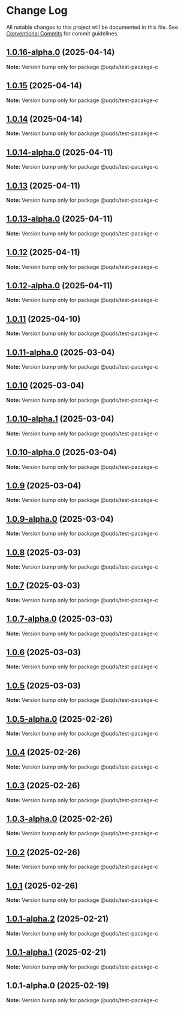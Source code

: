 # Change Log

All notable changes to this project will be documented in this file.
See [Conventional Commits](https://conventionalcommits.org) for commit guidelines.

## [1.0.16-alpha.0](https://github.com/uq-its-ss/design-system-test/compare/@uqds/test-pacakge-c@1.0.15...@uqds/test-pacakge-c@1.0.16-alpha.0) (2025-04-14)

**Note:** Version bump only for package @uqds/test-pacakge-c





## [1.0.15](https://github.com/uq-its-ss/design-system-test/compare/@uqds/test-pacakge-c@1.0.14-alpha.0...@uqds/test-pacakge-c@1.0.15) (2025-04-14)

**Note:** Version bump only for package @uqds/test-pacakge-c





## [1.0.14](https://github.com/uq-its-ss/design-system-test/compare/@uqds/test-pacakge-c@1.0.14-alpha.0...@uqds/test-pacakge-c@1.0.14) (2025-04-14)

**Note:** Version bump only for package @uqds/test-pacakge-c





## [1.0.14-alpha.0](https://github.com/uq-its-ss/design-system-test/compare/@uqds/test-pacakge-c@1.0.13...@uqds/test-pacakge-c@1.0.14-alpha.0) (2025-04-11)

**Note:** Version bump only for package @uqds/test-pacakge-c





## [1.0.13](https://github.com/uq-its-ss/design-system-test/compare/@uqds/test-pacakge-c@1.0.13-alpha.0...@uqds/test-pacakge-c@1.0.13) (2025-04-11)

**Note:** Version bump only for package @uqds/test-pacakge-c





## [1.0.13-alpha.0](https://github.com/uq-its-ss/design-system-test/compare/@uqds/test-pacakge-c@1.0.12...@uqds/test-pacakge-c@1.0.13-alpha.0) (2025-04-11)

**Note:** Version bump only for package @uqds/test-pacakge-c





## [1.0.12](https://github.com/uq-its-ss/design-system-test/compare/@uqds/test-pacakge-c@1.0.12-alpha.0...@uqds/test-pacakge-c@1.0.12) (2025-04-11)

**Note:** Version bump only for package @uqds/test-pacakge-c





## [1.0.12-alpha.0](https://github.com/uq-its-ss/design-system-test/compare/@uqds/test-pacakge-c@1.0.11...@uqds/test-pacakge-c@1.0.12-alpha.0) (2025-04-11)

**Note:** Version bump only for package @uqds/test-pacakge-c





## [1.0.11](https://github.com/uq-its-ss/design-system-test/compare/@uqds/test-pacakge-c@1.0.11-alpha.0...@uqds/test-pacakge-c@1.0.11) (2025-04-10)

**Note:** Version bump only for package @uqds/test-pacakge-c





## [1.0.11-alpha.0](https://github.com/uq-its-ss/design-system-test/compare/@uqds/test-pacakge-c@1.0.10...@uqds/test-pacakge-c@1.0.11-alpha.0) (2025-03-04)

**Note:** Version bump only for package @uqds/test-pacakge-c





## [1.0.10](https://github.com/uq-its-ss/design-system-test/compare/@uqds/test-pacakge-c@1.0.10-alpha.1...@uqds/test-pacakge-c@1.0.10) (2025-03-04)

**Note:** Version bump only for package @uqds/test-pacakge-c





## [1.0.10-alpha.1](https://github.com/uq-its-ss/design-system-test/compare/@uqds/test-pacakge-c@1.0.10-alpha.0...@uqds/test-pacakge-c@1.0.10-alpha.1) (2025-03-04)

**Note:** Version bump only for package @uqds/test-pacakge-c





## [1.0.10-alpha.0](https://github.com/uq-its-ss/design-system-test/compare/@uqds/test-pacakge-c@1.0.9...@uqds/test-pacakge-c@1.0.10-alpha.0) (2025-03-04)

**Note:** Version bump only for package @uqds/test-pacakge-c





## [1.0.9](https://github.com/uq-its-ss/design-system-test/compare/@uqds/test-pacakge-c@1.0.9-alpha.0...@uqds/test-pacakge-c@1.0.9) (2025-03-04)

**Note:** Version bump only for package @uqds/test-pacakge-c





## [1.0.9-alpha.0](https://github.com/uq-its-ss/design-system-test/compare/@uqds/test-pacakge-c@1.0.8...@uqds/test-pacakge-c@1.0.9-alpha.0) (2025-03-04)

**Note:** Version bump only for package @uqds/test-pacakge-c





## [1.0.8](https://github.com/uq-its-ss/design-system-test/compare/@uqds/test-pacakge-c@1.0.7-alpha.0...@uqds/test-pacakge-c@1.0.8) (2025-03-03)

**Note:** Version bump only for package @uqds/test-pacakge-c





## [1.0.7](https://github.com/uq-its-ss/design-system-test/compare/@uqds/test-pacakge-c@1.0.7-alpha.0...@uqds/test-pacakge-c@1.0.7) (2025-03-03)

**Note:** Version bump only for package @uqds/test-pacakge-c





## [1.0.7-alpha.0](https://github.com/uq-its-ss/design-system-test/compare/@uqds/test-pacakge-c@1.0.6...@uqds/test-pacakge-c@1.0.7-alpha.0) (2025-03-03)

**Note:** Version bump only for package @uqds/test-pacakge-c





## [1.0.6](https://github.com/uq-its-ss/design-system-test/compare/@uqds/test-pacakge-c@1.0.5-alpha.0...@uqds/test-pacakge-c@1.0.6) (2025-03-03)

**Note:** Version bump only for package @uqds/test-pacakge-c





## [1.0.5](https://github.com/uq-its-ss/design-system-test/compare/@uqds/test-pacakge-c@1.0.5-alpha.0...@uqds/test-pacakge-c@1.0.5) (2025-03-03)

**Note:** Version bump only for package @uqds/test-pacakge-c





## [1.0.5-alpha.0](https://github.com/uq-its-ss/design-system-test/compare/@uqds/test-pacakge-c@1.0.4...@uqds/test-pacakge-c@1.0.5-alpha.0) (2025-02-26)

**Note:** Version bump only for package @uqds/test-pacakge-c





## [1.0.4](https://github.com/uq-its-ss/design-system-test/compare/@uqds/test-pacakge-c@1.0.3-alpha.0...@uqds/test-pacakge-c@1.0.4) (2025-02-26)

**Note:** Version bump only for package @uqds/test-pacakge-c





## [1.0.3](https://github.com/uq-its-ss/design-system-test/compare/@uqds/test-pacakge-c@1.0.3-alpha.0...@uqds/test-pacakge-c@1.0.3) (2025-02-26)

**Note:** Version bump only for package @uqds/test-pacakge-c





## [1.0.3-alpha.0](https://github.com/uq-its-ss/design-system-test/compare/@uqds/test-pacakge-c@1.0.2...@uqds/test-pacakge-c@1.0.3-alpha.0) (2025-02-26)

**Note:** Version bump only for package @uqds/test-pacakge-c





## [1.0.2](https://github.com/uq-its-ss/design-system-test/compare/@uqds/test-pacakge-c@1.0.1-alpha.2...@uqds/test-pacakge-c@1.0.2) (2025-02-26)

**Note:** Version bump only for package @uqds/test-pacakge-c





## [1.0.1](https://github.com/uq-its-ss/design-system-test/compare/@uqds/test-pacakge-c@1.0.1-alpha.2...@uqds/test-pacakge-c@1.0.1) (2025-02-26)

**Note:** Version bump only for package @uqds/test-pacakge-c





## [1.0.1-alpha.2](https://github.com/uq-its-ss/design-system-test/compare/@uqds/test-pacakge-c@1.0.1-alpha.1...@uqds/test-pacakge-c@1.0.1-alpha.2) (2025-02-21)

**Note:** Version bump only for package @uqds/test-pacakge-c





## [1.0.1-alpha.1](https://github.com/uq-its-ss/design-system-test/compare/@uqds/test-pacakge-c@1.0.1-alpha.0...@uqds/test-pacakge-c@1.0.1-alpha.1) (2025-02-21)

**Note:** Version bump only for package @uqds/test-pacakge-c





## 1.0.1-alpha.0 (2025-02-19)

**Note:** Version bump only for package @uqds/test-pacakge-c
